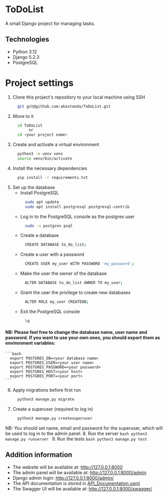 # ToDoList
A small Django project for managing tasks.


## Technologies
- Python 3.12
- Django 5.2.3
- PostgreSQL


# Project settings
1. Clone this project's repository to your local machine using SSH
    ```bash
      git git@github.com:akostanda/ToDoList.git
    ```
2. Move to it
    ```bash
      cd ToDoList
           or
      cd <your project name>
    ```
3. Create and activate a virtual environment
    ```bash
      python3 -m venv venv
      source venv/bin/activate
    ```
4. Install the necessary dependencies
    ```bash
      pip install -r requirements.txt
    ```
5. Set up the database
   - Install PostgreSQL
     ```bash
       sudo apt update
       sudo apt install postgresql postgresql-contrib
     ```
   - Log in to the PostgreSQL console as the postgres user
     ```bash
       sudo -u postgres psql
     ```
   - Create a database
     ```bash
       CREATE DATABASE to_do_list;
     ```
   - Create a user with a password
     ```bash
       CREATE USER my_user WITH PASSWORD 'my_password';
     ```
   - Make the user the owner of the database
     ```bash
       ALTER DATABASE to_do_list OWNER TO my_user;
     ```
   - Grant the user the privilege to create new databases
     ```bash
       ALTER ROLE my_user CREATEDB;
     ```
   - Exit the PostgreSQL console
     ```bash
       \q
     ```
#### NB: Please feel free to change the database name, user name and password. If you want to use your own ones, you should export them as environment variables:
    ```bash
      export POSTGRES_DB=<your database name>
      export POSTGRES_USER=<your user name>
      export POSTGRES_PASSWORD=<your password>
      export POSTGRES_HOST=<your host>
      export POSTGRES_PORT=<your port>
    ```
6. Apply migrations before first run
    ```bash
      python3 manage.py migrate
    ```
7. Create a superuser (required to log in)
    ```bash
      python3 manage.py createsuperuser
    ```
NB: You should set name, email and password for the superuser, which will be used to log in to the admin panel.
8. Run the server
    ```bash
      python3 manage.py runserver
    ```
9. Run the tests
    ```bash
      python3 manage.py test
    ```

## Addition information
- The website will be available at: http://127.0.0.1:8000
- The admin panel will be available at: http://127.0.0.1:8000/admin
- Django admin login: http://127.0.0.1:8000/admin/
- The API documentation is stored in [API_Documentation.yaml](API_Documentation.yaml)
- The Swagger UI will be available at: http://127.0.0.1:8000/swagger/
